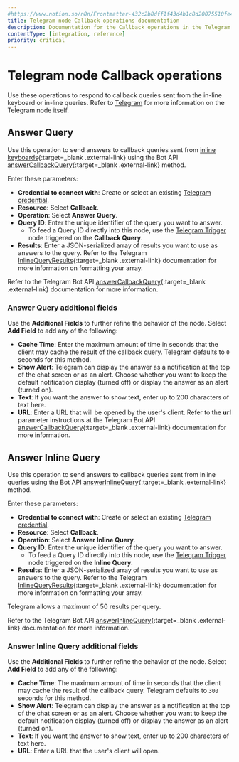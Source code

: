 ```yaml
---
#https://www.notion.so/n8n/Frontmatter-432c2b8dff1f43d4b1c8d20075510fe4
title: Telegram node Callback operations documentation
description: Documentation for the Callback operations in the Telegram node in n8n, a workflow automation platform. Includes details to configure all Callback operations.
contentType: [integration, reference]
priority: critical
---
```


# Telegram node Callback operations

Use these operations to respond to callback queries sent from the in-line keyboard or in-line queries. Refer to [Telegram](/integrations/builtin/app-nodes/n8n-nodes-base.telegram/) for more information on the Telegram node itself.

## Answer Query

Use this operation to send answers to callback queries sent from [inline keyboards](https://core.telegram.org/bots/features#inline-keyboards){:target=_blank .external-link} using the Bot API [answerCallbackQuery](https://core.telegram.org/bots/api#answercallbackquery){:target=_blank .external-link} method.

Enter these parameters:

* **Credential to connect with**: Create or select an existing [Telegram credential](/integrations/builtin/credentials/telegram/).
* **Resource**: Select **Callback**.
* **Operation**: Select **Answer Query**.
* **Query ID**: Enter the unique identifier of the query you want to answer.
    * To feed a Query ID directly into this node, use the [Telegram Trigger](/integrations/builtin/trigger-nodes/n8n-nodes-base.telegramtrigger/) node triggered on the **Callback Query**.
* **Results**: Enter a JSON-serialized array of results you want to use as answers to the query. Refer to the Telegram [InlineQueryResults](https://core.telegram.org/bots/api#inlinequeryresult){:target=_blank .external-link} documentation for more information on formatting your array.

Refer to the Telegram Bot API [answerCallbackQuery](https://core.telegram.org/bots/api#answercallbackquery){:target=_blank .external-link} documentation for more information.

<!-- vale off -->
### Answer Query additional fields

Use the **Additional Fields** to further refine the behavior of the node. Select **Add Field** to add any of the following:

* **Cache Time**: Enter the maximum amount of time in seconds that the client may cache the result of the callback query. Telegram defaults to `0` seconds for this method.
* **Show Alert**: Telegram can display the answer as a notification at the top of the chat screen or as an alert. Choose whether you want to keep the default notification display (turned off) or display the answer as an alert (turned on).
* **Text**: If you want the answer to show text, enter up to 200 characters of text here.
* **URL**: Enter a URL that will be opened by the user's client. Refer to the **url** parameter instructions at the Telegram Bot API [answerCallbackQuery](https://core.telegram.org/bots/api#answercallbackquery){:target=_blank .external-link} documentation for more information.
<!-- vale on -->

## Answer Inline Query

Use this operation to send answers to callback queries sent from inline queries using the Bot API [answerInlineQuery](https://core.telegram.org/bots/api#answerinlinequery){:target=_blank .external-link} method.

Enter these parameters:

* **Credential to connect with**: Create or select an existing [Telegram credential](/integrations/builtin/credentials/telegram/).
* **Resource**: Select **Callback**.
* **Operation**: Select **Answer Inline Query**.
* **Query ID**: Enter the unique identifier of the query you want to answer.
    * To feed a Query ID directly into this node, use the [Telegram Trigger](/integrations/builtin/trigger-nodes/n8n-nodes-base.telegramtrigger/) node triggered on the **Inline Query**.
* **Results**: Enter a JSON-serialized array of results you want to use as answers to the query. Refer to the Telegram [InlineQueryResults](https://core.telegram.org/bots/api#inlinequeryresult){:target=_blank .external-link} documentation for more information on formatting your array.

Telegram allows a maximum of 50 results per query.

Refer to the Telegram Bot API [answerInlineQuery](https://core.telegram.org/bots/api#answerinlinequery){:target=_blank .external-link} documentation for more information.

<!-- vale off -->
### Answer Inline Query additional fields

Use the **Additional Fields** to further refine the behavior of the node. Select **Add Field** to add any of the following:

* **Cache Time**: The maximum amount of time in seconds that the client may cache the result of the callback query. Telegram defaults to `300` seconds for this method.
* **Show Alert**: Telegram can display the answer as a notification at the top of the chat screen or as an alert. Choose whether you want to keep the default notification display (turned off) or display the answer as an alert (turned on).
* **Text**: If you want the answer to show text, enter up to 200 characters of text here.
* **URL**: Enter a URL that the user's client will open.
<!-- vale on -->